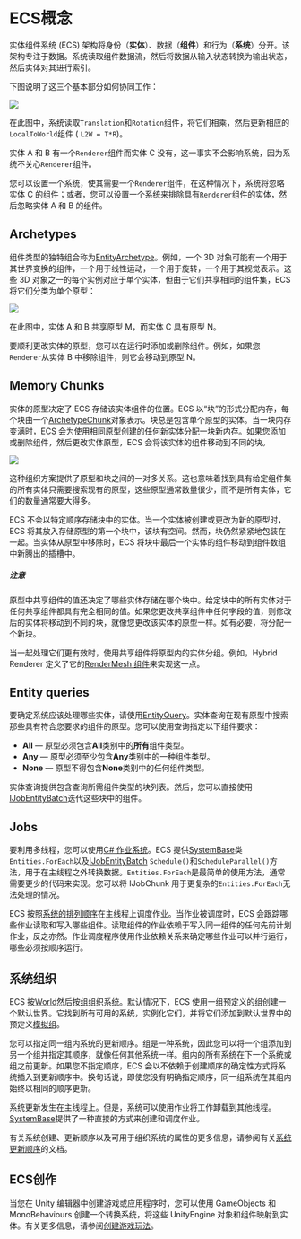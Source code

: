 # ECS概念

实体组件系统 (ECS) 架构将身份（**实体**）、数据（**组件**）和行为（**系统**）分开。该架构专注于数据。系统读取组件数据流，然后将数据从输入状态转换为输出状态，然后实体对其进行索引。

下图说明了这三个基本部分如何协同工作：

![](https://docs.unity3d.com/Packages/com.unity.entities@0.17/manual/images/ECSBlockDiagram.png)

在此图中，系统读取`Translation`和`Rotation`组件，将它们相乘，然后更新相应的`LocalToWorld`组件 ( `L2W = T*R`)。

实体 A 和 B 有一个`Renderer`组件而实体 C 没有，这一事实不会影响系统，因为系统不关心`Renderer`组件。

您可以设置一个系统，使其需要一个`Renderer`组件，在这种情况下，系统将忽略实体 C 的组件；或者，您可以设置一个系统来排除具有`Renderer`组件的实体，然后忽略实体 A 和 B 的组件。

## Archetypes

组件类型的独特组合称为[EntityArchetype](https://docs.unity3d.com/Packages/com.unity.entities@0.17/api/Unity.Entities.EntityArchetype.html)。例如，一个 3D 对象可能有一个用于其世界变换的组件，一个用于线性运动，一个用于旋转，一个用于其视觉表示。这些 3D 对象之一的每个实例对应于单个实体，但由于它们共享相同的组件集，ECS 将它们分类为单个原型：

![](https://docs.unity3d.com/Packages/com.unity.entities@0.17/manual/images/ArchetypeDiagram.png)

在此图中，实体 A 和 B 共享原型 M，而实体 C 具有原型 N。

要顺利更改实体的原型，您可以在运行时添加或删除组件。例如，如果您`Renderer`从实体 B 中移除组件，则它会移动到原型 N。

## Memory Chunks

实体的原型决定了 ECS 存储该实体组件的位置。ECS 以“块”的形式分配内存，每个块由一个[ArchetypeChunk](https://docs.unity3d.com/Packages/com.unity.entities@0.17/api/Unity.Entities.ArchetypeChunk.html)对象表示。块总是包含单个原型的实体。当一块内存变满时，ECS 会为使用相同原型创建的任何新实体分配一块新内存。如果您添加或删除组件，然后更改实体原型，ECS 会将该实体的组件移动到不同的块。

![](https://docs.unity3d.com/Packages/com.unity.entities@0.17/manual/images/ArchetypeChunkDiagram.png)

这种组织方案提供了原型和块之间的一对多关系。这也意味着找到具有给定组件集的所有实体只需要搜索现有的原型，这些原型通常数量很少，而不是所有实体，它们的数量通常要大得多。

ECS 不会以特定顺序存储块中的实体。当一个实体被创建或更改为新的原型时，ECS 将其放入存储原型的第一个块中，该块有空间。然而，块仍然紧紧地包装在一起。当实体从原型中移除时，ECS 将块中最后一个实体的组件移动到组件数组中新腾出的插槽中。

##### 注意

原型中共享组件的值还决定了哪些实体存储在哪个块中。给定块中的所有实体对于任何共享组件都具有完全相同的值。如果您更改共享组件中任何字段的值，则修改后的实体将移动到不同的块，就像您更改该实体的原型一样。如有必要，将分配一个新块。

当一起处理它们更有效时，使用共享组件将原型内的实体分组。例如，Hybrid Renderer 定义了它的[RenderMesh 组件](https://docs.unity3d.com/Packages/com.unity.rendering.hybrid@latest?subfolder=/api/Unity.Rendering.RenderMesh.html)来实现这一点。

## Entity queries

要确定系统应该处理哪些实体，请使用[EntityQuery](https://docs.unity3d.com/Packages/com.unity.entities@0.17/api/Unity.Entities.EntityQuery.html)。实体查询在现有原型中搜索那些具有符合您要求的组件的原型。您可以使用查询指定以下组件要求：

-   **All** — 原型必须包含**All**类别中的**所有**组件类型。
-   **Any** — 原型必须至少包含**Any**类别中的一种组件类型。
-   **None** — 原型不得包含**None**类别中的任何组件类型。

实体查询提供包含查询所需组件类型的块列表。然后，您可以直接使用[IJobEntityBatch](https://docs.unity3d.com/Packages/com.unity.entities@0.17/manual/ecs_ijobentitybatch.html)迭代这些块中的组件。

## Jobs

要利用多线程，您可以使用[C# 作业系统](https://docs.unity3d.com/2020.1/Documentation/Manual/JobSystem.html)。ECS 提供[SystemBase](https://docs.unity3d.com/Packages/com.unity.entities@0.17/api/Unity.Entities.SystemBase.html)类`Entities.ForEach`以及[IJobEntityBatch](https://docs.unity3d.com/Packages/com.unity.entities@0.17/manual/ecs_ijobentitybatch.html)  `Schedule()`和`ScheduleParallel()`方法，用于在主线程之外转换数据。`Entities.ForEach`是最简单的使用方法，通常需要更少的代码来实现。您可以将 IJobChunk 用于更复杂的`Entities.ForEach`无法处理的情况。

ECS 按照[系统的排列顺序](https://docs.unity3d.com/Packages/com.unity.entities@0.17/manual/ecs_core.html#system-organization)在主线程上调度作业。当作业被调度时，ECS 会跟踪哪些作业读取和写入哪些组件。读取组件的作业依赖于写入同一组件的任何先前计划作业，反之亦然。作业调度程序使用作业依赖关系来确定哪些作业可以并行运行，哪些必须按顺序运行。

## 系统组织

ECS 按[World](https://docs.unity3d.com/Packages/com.unity.entities@0.17/api/Unity.Entities.World.html)然后按[组](https://docs.unity3d.com/Packages/com.unity.entities@0.17/api/Unity.Entities.ComponentSystemGroup.html)组织系统。默认情况下，ECS 使用一组预定义的组创建一个默认世界。它找到所有可用的系统，实例化它们，并将它们添加到默认世界中的预定义[模拟组](https://docs.unity3d.com/Packages/com.unity.entities@0.17/api/Unity.Entities.SimulationSystemGroup.html)。

您可以指定同一组内系统的更新顺序。组是一种系统，因此您可以将一个组添加到另一个组并指定其顺序，就像任何其他系统一样。组内的所有系统在下一个系统或组之前更新。如果您不指定顺序，ECS 会以不依赖于创建顺序的确定性方式将系统插入到更新顺序中。换句话说，即使您没有明确指定顺序，同一组系统在其组内始终以相同的顺序更新。

系统更新发生在主线程上。但是，系统可以使用作业将工作卸载到其他线程。[SystemBase](https://docs.unity3d.com/Packages/com.unity.entities@0.17/api/Unity.Entities.SystemBase.html)提供了一种直接的方式来创建和调度作业。

有关系统创建、更新顺序以及可用于组织系统的属性的更多信息，请参阅有关[系统更新顺序](https://docs.unity3d.com/Packages/com.unity.entities@0.17/manual/system_update_order.html)的文档。

## ECS创作

当您在 Unity 编辑器中创建游戏或应用程序时，您可以使用 GameObjects 和 MonoBehaviours 创建一个转换系统，将这些 UnityEngine 对象和组件映射到实体。有关更多信息，请参阅[创建游戏玩法](https://docs.unity3d.com/Packages/com.unity.entities@0.17/manual/gp_overview.html)。
<!--stackedit_data:
eyJoaXN0b3J5IjpbLTE3NDg5MTUzNTMsLTE0MTgwODIzNDhdfQ
==
-->